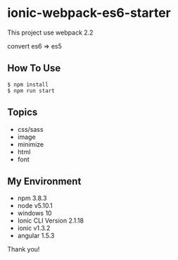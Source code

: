 # ionic-webpack-es6-starter
This project use webpack 2.2

convert es6 ⇒ es5

## How To Use
``` 
$ npm install
$ npm run start
```

## Topics

* css/sass
* image
* minimize
* html
* font

## My Environment 

* npm 3.8.3
* node v5.10.1
* windows 10
* Ionic CLI Version 2.1.18
* ionic v1.3.2
* angular 1.5.3

Thank you!